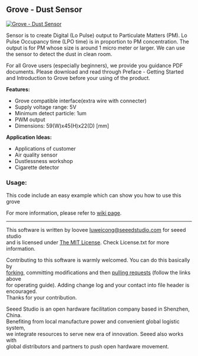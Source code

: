 Grove - Dust Sensor
---------------------------------------------------------
[![Grove - Dust Sensor](http://www.seeedstudio.com/depot/images/product/Dustsensor.jpg)](http://www.seeedstudio.com/depot/grove-dust-sensor-p-1050.html?cPath=25_27)

Sensor is to create Digital (Lo Pulse) output to Particulate Matters (PM). Lo Pulse Occupancy time (LPO time) is in proportion to PM concentration. The output is for PM whose size is around 1 micro meter or larger. We can use the sensor to detect the dust in clean room. 
 
For all Grove users (especially beginners), we provide you guidance PDF documents. Please download and read through Preface - Getting Started and Introduction to Grove before your using of the product.
 
**Features:**

- Grove compatible interface(extra wire with connecter) 
- Supply voltage range: 5V 
- Minimum detect particle: 1um 
- PWM output 
- Dimensions: 59(W)x45(H)x22(D) [mm]
 
**Application Ideas:**

- Applications of customer
- Air quality sensor 
- Dustlessness workshop 
- Cigarette detector 

### Usage:

This code include an easy example which can show you how to use this grove

For more information, please refer to [wiki page](http://www.seeedstudio.com/wiki/Grove_-_Dust_sensor).

    
----


This software is written by loovee [luweicong@seeedstudio.com](luweicong@seeedstudio.com "luweicong@seeedstudio.com") for seeed studio<br>
and is licensed under [The MIT License](http://opensource.org/licenses/mit-license.php). Check License.txt for more information.<br>

Contributing to this software is warmly welcomed. You can do this basically by<br>
[forking](https://help.github.com/articles/fork-a-repo), committing modifications and then [pulling requests](https://help.github.com/articles/using-pull-requests) (follow the links above<br>
for operating guide). Adding change log and your contact into file header is encouraged.<br>
Thanks for your contribution.

Seeed Studio is an open hardware facilitation company based in Shenzhen, China. <br>
Benefiting from local manufacture power and convenient global logistic system, <br>
we integrate resources to serve new era of innovation. Seeed also works with <br>
global distributors and partners to push open hardware movement.<br>







